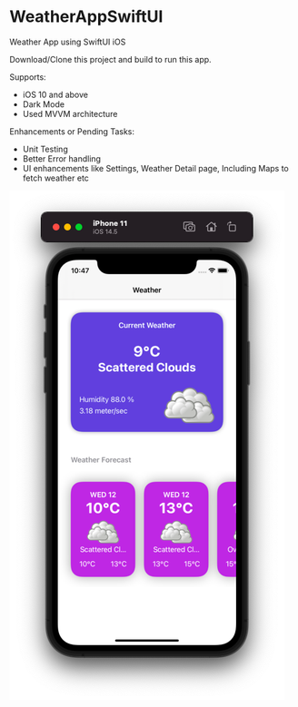 # WeatherAppSwiftUI
Weather App using SwiftUI iOS

Download/Clone this project and build to run this app.

Supports:

* iOS 10 and above
* Dark Mode
* Used MVVM architecture

Enhancements or Pending Tasks:

* Unit Testing
* Better Error handling
* UI enhancements like Settings, Weather Detail page, Including Maps to fetch weather etc

![Alt text](AppScreenshot/App.png?raw=true "Title")


